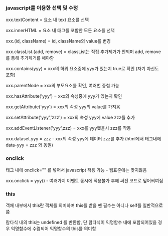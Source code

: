 ### javascript를 이용한 선택 및 수정

xxx.textContent = 요소 내 text 요소를 선택  

xxx.innerHTML = 요소 내 태그를 포함한 모든 요소를 선택    

xxx.(id, className) = id, className의 value를 변경   

xxx.classList.(add, remove) = classList는 직접 추가제거가 안되며 add, remove를 통해 추가제거를 해야함  

xxx.contains(yyy) = xxx의 하위 요소중에 yyy가 있는지 true로 확인 (자기 자신도 포함)   

xxx.parentNode = xxx의 부모요소를 확인, 여러번 중첩 가능    

xxx.hasAttribute('yyy') = xxx의 속성중에 yyy가 있는지 확인    

xxx.getAttribute('yyy') = xxx의 속성 yyy의 value를 가져옴   

xxx.setAttribute('yyy','zzz') = xxx의 속성 yyy에 value zzz를 추가  

xxx.addEventListener('yyy',zzz) = xxx를 yyy했을시 zzz를 작동  

xxx.dataset.yyy = zzz - xxx의 속성 yyy에 데이터 zzz를 추가 (html에서 태그내에 data-yyy = zzz 와 동일)  

### onclick

태그 내에 onclick="" 를 넣어서 javascript 적용 가능 - 웹표준에는 맞지않음   

xxx.onclick = yyy() - 여러가지 이벤트 동시에 적용불가 후에 써진 코드로 덮어씌여짐  

### this 

객체 내부에서 this란 객체를 의미하며 this를 받을 땐 필수는 아니나 self를 일반적으로 씀  

람다식 내의 this는 undefined 를 반환함, 단 람다식이 익명함수 내에 포함되어있을 경우 익명함수에 수렴되어 익명함수의 this를 의미함   
